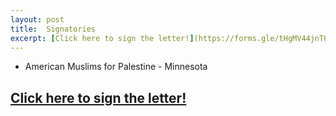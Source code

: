 ```yaml
---
layout: post
title:  Signatories
excerpt: [Click here to sign the letter!](https://forms.gle/tHgMV44jnT69SfnY6 "Google Form to Support Minnesotans for Human Rights")
---
```


- American Muslims for Palestine - Minnesota


## [Click here to sign the letter!](https://forms.gle/tHgMV44jnT69SfnY6 "Google Form to Support Minnesotans for Human Rights")